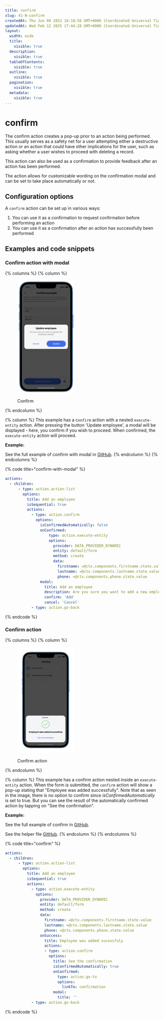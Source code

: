 ```yaml
---
title: confirm
slug: 41-N-confirm
createdAt: Thu Jun 09 2022 18:18:56 GMT+0000 (Coordinated Universal Time)
updatedAt: Wed Feb 12 2025 17:44:28 GMT+0000 (Coordinated Universal Time)
layout:
  width: wide
  title:
    visible: true
  description:
    visible: true
  tableOfContents:
    visible: true
  outline:
    visible: true
  pagination:
    visible: true
  metadata:
    visible: true
---
```


# confirm

The confirm action creates a pop-up prior to an action being performed. This usually serves as a safety net for a user attempting either a destructive action or an action that could have other implications for the user, such as asking whether a user wishes to proceed with deleting a record.

This action can also be used as a confirmation to provide feedback after an action has been performed.

The action allows for customizable wording on the confirmation modal and can be set to take place automatically or not.

## Configuration options

A `confirm` action can be set up in various ways:

1. You can use it as a confirmation to request confirmation before performing an action
2. You can use it as a confirmation after an action has successfully been performed

## Examples and code snippets

### Confirm action with modal

{% columns %}
{% column %}
<figure><img src="../../.gitbook/assets/ac-confirm.png" alt="Confirm" width="188"><figcaption><p>Confirm</p></figcaption></figure>
{% endcolumn %}

{% column %}
This example has a c`onfirm` action with a nested `execute-entity` action. After pressing the button 'Update employee', a modal will be displayed - here, you confirm if you wish to proceed. When confirmed, the `execute-entity` action will proceed.

**Example:**

See the full example of confirm with modal in [GitHub](https://github.com/jigx-com/jigx-samples/blob/main/quickstart/jigx-samples/jigs/actions/confirm/confirm-with-modal.jigx).
{% endcolumn %}
{% endcolumns %}

{% code title="confirm-with-modal" %}
```yaml
actions:
  - children:
      - type: action.action-list
        options:
          title: Add an employee
          isSequential: true
          actions: 
            - type: action.confirm
              options:
                isConfirmedAutomatically: false
                onConfirmed: 
                    type: action.execute-entity
                    options:
                      provider: DATA_PROVIDER_DYNAMIC
                      entity: default/form
                      method: create
                      data:
                        firstname: =@ctx.components.firstname.state.value
                        lastname: =@ctx.components.lastname.state.value
                        phone: =@ctx.components.phone.state.value 
                modal:
                  title: Add an employee
                  description: Are you sure you want to add a new employee?
                  confirm: 'Add'
                  cancel: 'Cancel'
            - type: action.go-back      
```
{% endcode %}

### Confirm action

{% columns %}
{% column %}
<figure><img src="../../.gitbook/assets/ac-confirmExample.png" alt="Confirm action" width="188"><figcaption><p>Confirm action</p></figcaption></figure>
{% endcolumn %}

{% column %}
This example has a confirm action nested inside an `execute-entity` action. When the form is submitted, the `confirm` action will show a pop-up stating that "Employee was added successfully". Note that as seen in the image, there is no option to confirm since _isConfirmedAutomatically_ is set to true. But you can see the result of the automatically confirmed action by tapping on "See the confirmation".

**Example:**

See the full example of confirm in [GitHub](https://github.com/jigx-com/jigx-samples/blob/main/quickstart/jigx-samples/jigs/jigx-actions/confirm/confirm.jigx).

See the helper file [GitHub](https://github.com/jigx-com/jigx-samples/blob/main/quickstart/jigx-samples/jigs/jigx-actions/confirm/confirmation.jigx).
{% endcolumn %}
{% endcolumns %}

{% code title="confirm" %}
```yaml
actions:
  - children:
      - type: action.action-list
        options:
          title: Add an employee
          isSequential: true
          actions:
            - type: action.execute-entity
              options:
                provider: DATA_PROVIDER_DYNAMIC
                entity: default/form
                method: create
                data:
                  firstname: =@ctx.components.firstname.state.value
                  lastname: =@ctx.components.lastname.state.value
                  phone: =@ctx.components.phone.state.value
                onSuccess: 
                  title: Employee was added sucessfuly
                  actions:
                  - type: action.confirm
                    options:
                      title: See the confirmation
                      isConfirmedAutomatically: true
                      onConfirmed: 
                        type: action.go-to
                        options:
                          linkTo: confirmation
                      modal:
                        title: ''
            - type: action.go-back
```
{% endcode %}
